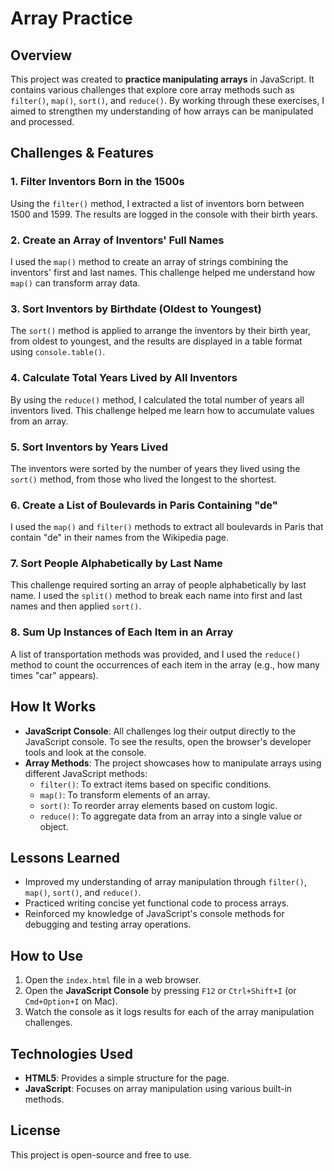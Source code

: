 # Array Practice

## Overview

This project was created to **practice manipulating arrays** in JavaScript. It contains various challenges that explore core array methods such as `filter()`, `map()`, `sort()`, and `reduce()`. By working through these exercises, I aimed to strengthen my understanding of how arrays can be manipulated and processed.

## Challenges & Features

### 1. Filter Inventors Born in the 1500s

Using the `filter()` method, I extracted a list of inventors born between 1500 and 1599. The results are logged in the console with their birth years.

### 2. Create an Array of Inventors' Full Names

I used the `map()` method to create an array of strings combining the inventors' first and last names. This challenge helped me understand how `map()` can transform array data.

### 3. Sort Inventors by Birthdate (Oldest to Youngest)

The `sort()` method is applied to arrange the inventors by their birth year, from oldest to youngest, and the results are displayed in a table format using `console.table()`.

### 4. Calculate Total Years Lived by All Inventors

By using the `reduce()` method, I calculated the total number of years all inventors lived. This challenge helped me learn how to accumulate values from an array.

### 5. Sort Inventors by Years Lived

The inventors were sorted by the number of years they lived using the `sort()` method, from those who lived the longest to the shortest.

### 6. Create a List of Boulevards in Paris Containing "de"

I used the `map()` and `filter()` methods to extract all boulevards in Paris that contain "de" in their names from the Wikipedia page.

### 7. Sort People Alphabetically by Last Name

This challenge required sorting an array of people alphabetically by last name. I used the `split()` method to break each name into first and last names and then applied `sort()`.

### 8. Sum Up Instances of Each Item in an Array

A list of transportation methods was provided, and I used the `reduce()` method to count the occurrences of each item in the array (e.g., how many times "car" appears).

## How It Works

- **JavaScript Console**: All challenges log their output directly to the JavaScript console. To see the results, open the browser's developer tools and look at the console.
- **Array Methods**: The project showcases how to manipulate arrays using different JavaScript methods:
  - `filter()`: To extract items based on specific conditions.
  - `map()`: To transform elements of an array.
  - `sort()`: To reorder array elements based on custom logic.
  - `reduce()`: To aggregate data from an array into a single value or object.

## Lessons Learned

- Improved my understanding of array manipulation through `filter()`, `map()`, `sort()`, and `reduce()`.
- Practiced writing concise yet functional code to process arrays.
- Reinforced my knowledge of JavaScript's console methods for debugging and testing array operations.

## How to Use

1. Open the `index.html` file in a web browser.
2. Open the **JavaScript Console** by pressing `F12` or `Ctrl+Shift+I` (or `Cmd+Option+I` on Mac).
3. Watch the console as it logs results for each of the array manipulation challenges.

## Technologies Used

- **HTML5**: Provides a simple structure for the page.
- **JavaScript**: Focuses on array manipulation using various built-in methods.

## License

This project is open-source and free to use.
